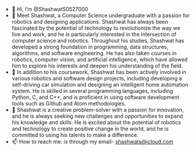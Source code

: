 - 👋 Hi, I’m @ShashwatS0527000
- 👀 Meet Shashwat, a Computer Science undergraduate with a passion for robotics and designing applications. Shashwat has always been fascinated by the   potential of technology to revolutionize the way we live and work, and he is particularly interested in the intersection of computer science and robotics.
Throughout his studies, Shashwat has developed a strong foundation in programming, data structures, algorithms, and software engineering. He has also taken courses in robotics, computer vision, and artificial intelligence, which have allowed him to explore his interests and deepen his understanding of the field.
- 🌱 In addition to his coursework, Shashwat has been actively involved in various robotics and software design projects, including developing a self-driving car simulation and designing an intelligent home automation system. He is skilled in several programming languages, including  Python, C, and C++, and is proficient in using software development tools such as Github and Atom methodologies.
- 💞️ Shashwat is a creative problem-solver with a passion for innovation, and he is always seeking new challenges and opportunities to expand his knowledge and skills. He is excited about the potential of robotics and technology to create positive change in the world, and he is committed to using his talents to make a difference.
- 📫 How to reach me: is through my email- shashwats@icloud.com

<!---
ShashwatS0527000/ShashwatS0527000 is a ✨ special ✨ repository because its `README.md` (this file) appears on your GitHub profile.
You can click the Preview link to take a look at your changes.
--->
